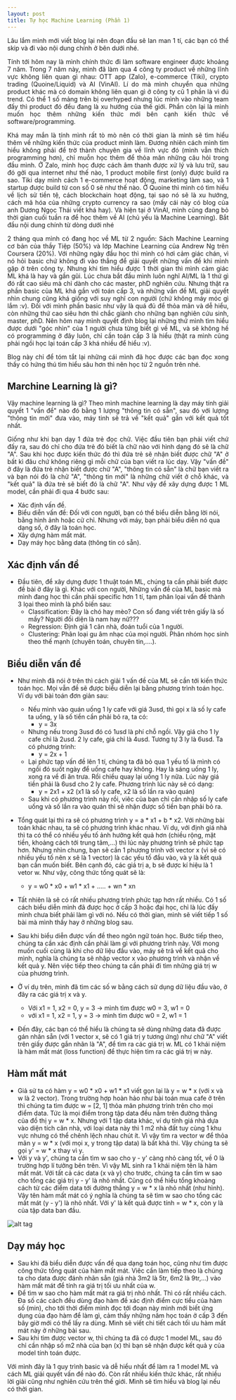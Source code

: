 ```yaml
---
layout: post
title: Tự học Machine Learning (Phần 1)
---
```

<p align="justify">Lâu lắm mình mới viết blog lại nên đoạn đầu sẽ lan man 1 tí, các bạn có thể skip và đi vào nội dung chính ở bên dưới nhé.</p>
<p align="justify">Tính tới hôm nay là mình chính thức đi làm software engineer được khoảng 7 năm. Trong 7 năm này, mình đã làm qua 4 công ty product về những lĩnh vực không liên quan gì nhau: OTT app (Zalo), e-commerce (Tiki), crypto trading (Quoine/Liquid) và AI (VinAI). Lí do mà mình chuyển qua những product khác mà có domain không liên quan gì ở công ty cũ 1 phần là vì đú trend. Có thể 1 số mảng trên bị overhyped nhưng lúc mình vào những team đấy thì product đó đều đang là xu hướng của thế giới. Phần còn lại là mình muốn học thêm những kiến thức mới bên cạnh kiến thức về software/programming. </p>
<p align="justify">Khá may mắn là tính mình rất tò mò nên có thời gian là mình sẽ tìm hiểu thêm về những kiến thức của product mình làm. Đương nhiên cách mình tìm hiểu không phải để  trờ thành chuyên gia về lĩnh vực đó (mình vẫn thích programming hơn), chỉ muỗn học thêm để thỏa mãn những câu hỏi trong đầu mình. Ở Zalo, mình học được cách âm thanh được xử lý và lưu trữ, sau đó gởi qua internet như thế nào, 1 product mobile first (only) được build ra sao. Tiki dạy mình cách 1 e-commerce hoạt động, marketing làm sao, và 1 startup được build từ con số 0 sẽ như thế nào. Ở Quoine thì mình có tìm hiểu về lịch sử tiền tệ, cách blockchain hoạt động, tại sao nó sẽ là xu hướng, cách mã hóa của những crypto currency ra sao (mấy cái này có blog của anh Dương Ngọc Thái viết khá hay). Và hiện tại ở VinAI, mình cũng đang bỏ thời gian cuối tuần ra để học thêm về AI (chủ yếu là Machine Learning). Bắt đầu nội dung chính từ dòng dưới nhé</p>
<p align="justify">2 tháng qua mình có đang học về ML từ 2 nguồn: Sách Machine Learning cơ bản của thầy Tiệp (50%) và lớp Machine Learning của Andrew Ng trên Coursera (20%). Với những ngày đầu học thì mình có hơi cảm giác chán, vì nó hỏi basic chứ không đi vào thẳng để giải quyết những vấn đề khi mình gặp ở trên công ty. Nhưng khi tìm hiểu được 1 thời gian thì mình cảm giác ML khá là hay và gần gũi. Lúc chưa bắt đầu mình luôn nghĩ AI/ML là 1 thứ gì đó rất cao siêu mà chỉ dành cho các master, phD nghiên cứu. Nhưng thật ra phần basic của ML khá gần với toán cấp 3, và những vấn đề ML giải quyết nhìn chung cũng khá giống với suy nghĩ con người (chứ không máy móc gì lắm :v). Đối với mình phần basic như vậy là quá đủ để thỏa mãn và dễ hiểu, còn những thứ cao siêu hơn thì chắc giành cho những bạn nghiên cứu sinh, master, phD. Nên hôm nay mình quyết định blog lại những thứ mình tìm hiểu được dưới "góc nhìn" của 1 người chưa từng biết gì về ML, và sẽ không hề có programming ở đây luôn, chỉ cần toán cấp 3 là hiểu (thật ra mình cũng phải ngồi học lại toán cấp 3 khá nhiều để hiểu :v).</p>

<p align="justify">Blog này chỉ để tóm tắt lại những cái mình đã học được các bạn đọc xong thấy có hứng thú tìm hiểu sâu hơn thì nên học từ 2 nguồn trên nhé.</p>

<h2>Marchine Learning là gì?</h2>
<p align="justify">Vậy machine learning là gì? Theo mình machine learning là dạy máy tính giải quyết 1 "vấn đề" nào đó bằng 1 lượng "thông tin có sẵn", sau đó với lượng "thông tin mới" đưa vào, máy tinh sẽ trả về "kết quả" gần với kết quả tốt nhất.</p>
<p align="justify">Giống như khi bạn dạy 1 đứa trẻ đọc chữ. Việc đầu tiên bạn phải viết chứ đấy ra, sau đó chỉ cho đứa trẻ đó biết là chữ nào với hình dạng đó sẽ là chữ "A". Sau khi học được kiến thức đó thì đứa trẻ sẽ nhận biết được chữ "A" ở bất kì đâu chứ không riêng gì mỗi chữ của bạn viết ra lúc dạy. Vậy "vấn đề" ở đây là đứa trẻ nhận biết được chữ "A", "thông tin có sẵn" là chữ bạn viết ra và bạn nói đó là chữ "A", "thông tin mới" là những chữ viết ở chỗ khác, và "kết quả" là đứa trẻ sẽ biết đó là chữ "A". Như vậy để xây dựng được 1 ML model, cần phải đi qua 4 bước sau:</p>

- Xác định vấn đề.
- Biểu diễn vấn đề: Đối với con người, bạn có thể biểu diễn bằng lời nói, bằng hình ảnh hoặc cử chỉ. Nhưng với máy, bạn phải biểu diễn nó qua dạng số, ở đây là toán học.
- Xây dựng hàm mất mát.
- Dạy máy học bằng data (thông tin có sẵn).

<h2>Xác định vấn đề</h2>

- Đầu tiên, để xây dựng được 1 thuật toán ML, chúng ta cần phải biết được đề bài ở đây là gì. Khác với con người, Những vấn đề của ML basic mà mình đang học thì cần phải specific hơn 1 tí, tạm phân lọai vấn đề thành 3 lọai theo mình là phổ biến sau:
  - Classification: Đây là chó hay mèo? Con số đang viết trên giấy là số mấy? Người đối diện là nam hay nữ???
  - Regression: Định giá 1 căn nhà, đoán tuổi của 1 người.
  - Clustering: Phân loại gu âm nhạc của mọi người. Phân nhóm học sinh theo thế mạnh (chuyên toán, chuyên tin,....).

<h2>Biểu diễn vấn đề</h2>

- Như mình đã nói ở trên thì cách giải 1 vấn đề của ML sẽ cần tới kiến thức toán học. Mọi vẫn đề sẽ được biểu diễn lại bằng phương trình toán học. Ví dụ với bài toán đơn giản sau:
     - Nếu mình vào quán uống 1 ly cafe với giá 3usd, thì gọi x là số ly cafe ta uống, y là số tiền cần phải bỏ ra, ta có: 
         - y = 3x
     - Nhưng nếu trong 3usd đó có 1usd là phí chỗ ngồi. Vậy giá cho 1 ly cafe chỉ là 2usd. 2 ly cafe, giá chỉ là 4usd. Tương tự 3 ly là 6usd. Ta có phương trình:
         - y = 2x + 1
     - Lại phức tạp vấn đề lên 1 tí, chúng ta đã bỏ qua 1 yếu tố là mình có ngồi đó suốt ngày để uống cafe hay không. Hay là sáng uống 1 ly, xong ra về đi ăn trưa. Rồi chiều quay lại uống 1 ly nữa. Lúc này giá tiền phải là 6usd cho 2 ly cafe. Phương trình lúc này sẽ có dạng:
         - y = 2x1 + x2 (x1 là số ly cafe, x2 là số lần ra vào quán)
     - Sau khi có phương trình này rồi, viêc của bạn chỉ cần nhập số ly cafe uống và số lần ra vào quán thì sẽ nhận được số tiền bạn phải bỏ ra.
- Tổng quát lại thì ra sẽ có phương trình y = a * x1 + b * x2. Với những bài toán khác nhau, ta sẽ có phương trình khác nhau. Ví dụ, với định giá nhà thì ta có thể có nhiều yếu tố ảnh hưởng kết quả hơn (chiều rộng, mặt tiền, khoảng cách tới trung tâm,...) thì lúc này phương trình sẽ phức tạp hơn. Nhưng nhìn chung, bạn sẽ cần 1 phương trình với vector x (vì sẽ có nhiều yếu tố nên x sẽ là 1 vector) là các yếu tố đầu vào, và y là kết quả bạn cần muốn biết. Bên cạnh đó, các giá trị a, b sẽ được kí hiệu là 1 vetor w. Như vậy, công thức tổng quát sẽ là:
  - y = w0 * x0 + w1 * x1 + ..... + wn * xn
  
- Tất nhiên là sẽ có rất nhiều phương trình phức tạp hơn rất nhiều. Có 1 số cách biểu diễn mình đã được học ở cấp 3 hoặc đại học, chỉ là lúc đấy mình chưa biết phải làm gì với nó. Nếu có thời gian, mình sẽ viết tiếp 1 số bài mà mình thấy hay ở những blog sau. 
- Sau khi biểu diễn được vấn đề theo ngôn ngữ toán học. Bước tiếp theo, chúng ta cần xác định cần phải làm gì với phương trình này. Với mong muốn cuối cùng là khi cho dữ liệu đầu vào, máy sẽ trả về kết quả cho mình, nghĩa là chúng ta sẽ nhập vector x vào phương trình và nhận về kết quả y. Nên việc tiếp theo chúng ta cần phải đi tìm những giá trị w của phương trình. 
- Ở ví dụ trên, mình đã tìm các số w bằng cách sử dụng dữ liệu đầu vào, ở đây ra các giá trị x và y. 
  - Với x1 = 1, x2 = 0, y = 3 -> mình tìm được w0 = 3, w1 = 0
  - với x1 = 1, x2 = 1, y = 3 -> mình tìm được w0 = 2, w1 = 1
- Đến đây, các bạn có thể hiểu là chúng ta sẽ dùng những data đã được gán nhãn sẵn (với 1 vector x, sẽ có 1 giá trị y tương ứng) như chữ "A" viết trên giấy được gắn nhãn là "A", để tìm ra các giá trị w. ML có 1 khái niệm là hàm mất mát (loss function) để thực hiện tìm ra các giá trị w này.

<h2>Hàm mất mát</h2>

- Giả sử ta có hàm y = w0 * x0 + w1 * x1 viết gọn lại là y = w * x (với x và w là 2 vector). Trong trường hợp hoàn hảo như bài toán mua cafe ở trên thì chúng ta tìm được w = [2, 1] thỏa mãn phương trình trên cho mọi điểm data. Tức là mọi điểm trong tập data đều nằm trên đường thằng của đồ thị y = w * x. Nhưng với 1 tập data khác, ví dụ tính giá nhà dựa vào diện tích căn nhà, với loại data này thì 1 m2 nhà đất tuy cùng 1 khu vực nhưng có thể chênh lệch nhau chút ít. Vì vậy tìm ra vector w để thỏa mãn y = w * x (với mọi x, y trong tập data) là bất khả thi. Vậy chúng ta sẽ gọi y' = w * x thay vì y.
- Với y và y', chúng ta cần tìm w sao cho y - y' càng nhỏ càng tốt, về 0 là trường hợp lí tưởng bên trên. Vì vậy ML sinh ra 1 khái niệm tên là hàm mất mát. Với tất cả các data (x và y) cho trước, chúng ta cần tìm w sao cho tổng các giá trị y - y' là nhỏ nhất. Cũng có thể hiểu tổng khoảng cách từ các điểm data tới đường thẳng y = w * x là nhỏ nhất (như hình). Vậy tên hàm mất mát có ý nghĩa là chúng ta sẽ tìm w sao cho tổng các mất mát (y - y') là nhỏ nhất. Với y' là kết quả được tính = w * x, còn y là của tập data ban đầu. 

![alt tag](https://machinelearningcoban.com/assets/GD/output_11_1.png)

<h2>Dạy máy học</h2>

- Sau khi đã biểu diễn được vấn đề qua dạng toán học, cũng như tìm được công thức tổng quát của hàm mất mát. Viêc cần làm tiếp theo là chúng ta cho data được đánh nhãn sẳn (giá nhà 3m2 là 5tr, 6m2 là 9tr,...) vào hàm mất mát để tính ra giá trị tối ưu nhất của w.
- Để tìm w sao cho hàm mất mát ra giá trị nhỏ nhất. Thì có rất nhiều cách. Đa số các cách đều dùng đạo hàm đề xác định điểm cực tiểu của hàm số (min), cho tới thời điểm mình đọc tới đoạn này mình mới biết ứng dụng của đạo hàm để làm gì, cảm thấy những năm học toán ở cấp 3 đến bây giờ mới có thể lấy ra dùng. Mình sẽ viết chi tiết cách tối ưu hàm mất mát này ở những bài sau.
- Sau khi tìm được vector w, thì chúng ta đã có được 1 model ML, sau đó chỉ cần nhập số m2 nhà của bạn (x) thì bạn sẽ nhận được kết quả y của model tính toán được.


Với mình đây là 1 quy trình basic và dễ hiểu nhất để làm ra 1 model ML và cách ML giải quyết vấn đề nào đó. Còn rất nhiều kiến thức khác, rất nhiều lời giải cũng như nghiên cứu trên thế giới. Mình sẽ tìm hiểu và blog lại nếu có thời gian. 
   
  

  


